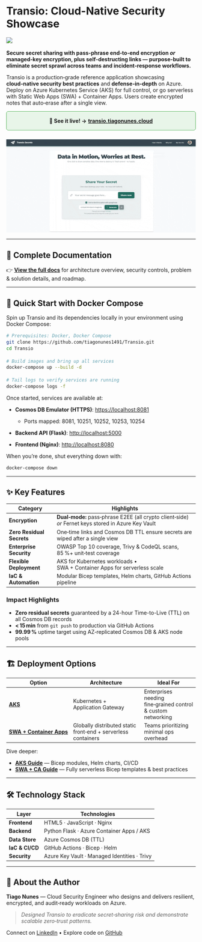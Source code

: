 # Transio: Cloud-Native Security Showcase
[![](https://img.shields.io/badge/license-MIT-blue)](https://github.com/tiagonunes1491/Transio/blob/main/LICENSE)

**Secure secret sharing with pass‑phrase end‑to‑end encryption *or* managed‑key encryption, plus self‑destructing links — purpose‑built to eliminate secret sprawl across teams and incident‑response workflows.**

Transio is a production‑grade reference application showcasing **cloud‑native security best practices** and **defense‑in‑depth** on Azure. Deploy on Azure Kubernetes Service (AKS) for full control, or go serverless with Static Web Apps (SWA) + Container Apps. Users create encrypted notes that auto‑erase after a single view.


<div style="text-align: center; padding: 1rem; border: 1px solid #4CAF50; border-radius: 5px; margin-bottom: 1.5rem; background-color: #e8f5e9;"> <strong>👀 See it live! &rarr;</strong> <a href="https://transio.tiagonunes.cloud" target="_blank" rel="noopener"><strong>transio.tiagonunes.cloud</strong></a> </div>

![Demo of Transio](docs/demo.gif)


---

## 📖 Complete Documentation

👉 **[View the full docs](https://tiagonunes1491.github.io/Transio/)** for architecture overview, security controls, problem & solution details, and roadmap.

---

## 🚀 Quick Start with Docker Compose

Spin up Transio and its dependencies locally in your environment using Docker Compose:

```bash
# Prerequisites: Docker, Docker Compose
git clone https://github.com/tiagonunes1491/Transio.git
cd Transio

# Build images and bring up all services
docker-compose up --build -d

# Tail logs to verify services are running
docker-compose logs -f
```

Once started, services are available at:

* **Cosmos DB Emulator (HTTPS)**: [https://localhost:8081](https://localhost:8081)

  * Ports mapped: 8081, 10251, 10252, 10253, 10254
* **Backend API (Flask)**: [http://localhost:5000](http://localhost:5000)
* **Frontend (Nginx)**: [http://localhost:8080](http://localhost:8080)

When you’re done, shut everything down with:

```bash
docker-compose down
```


---

## ✨ Key Features

| Category                  | Highlights                                                                                          |
| ------------------------- | --------------------------------------------------------------------------------------------------- |
| **Encryption**            | **Dual‑mode:** pass‑phrase E2EE (all crypto client‑side) *or* Fernet keys stored in Azure Key Vault |
| **Zero Residual Secrets** | One‑time links and Cosmos DB TTL ensure secrets are wiped after a single view                       |
| **Enterprise Security**   | OWASP Top 10 coverage, Trivy & CodeQL scans, 85 %+ unit‑test coverage                               |
| **Flexible Deployment**   | AKS for Kubernetes workloads • SWA + Container Apps for serverless scale                            |
| **IaC & Automation**      | Modular Bicep templates, Helm charts, GitHub Actions pipeline                                       |

### Impact Highlights

* **Zero residual secrets** guaranteed by a 24-hour Time-to-Live (TTL) on all Cosmos DB records
* **< 15 min** from `git push` to production via GitHub Actions
* **99.99 %** uptime target using AZ‑replicated Cosmos DB & AKS node pools

---

## 🏗️ Deployment Options

| Option                                          | Architecture                                                  | Ideal For                                                    |
| ----------------------------------------------- | ------------------------------------------------------------- | ------------------------------------------------------------ |
| **[AKS](infra/20-platform-aks/)**                      | Kubernetes + Application Gateway                              | Enterprises needing fine‑grained control & custom networking |
| **[SWA + Container Apps](infra/20-platform-swa/)** | Globally distributed static front‑end + serverless containers | Teams prioritizing minimal ops overhead                      |

Dive deeper:

* **[AKS Guide](infra/20-platform-aks/README.md)** — Bicep modules, Helm charts, CI/CD
* **[SWA + CA Guide](infra/20-platform-swa/README.md)** — Fully serverless Bicep templates & best practices

---

## 🛠️ Technology Stack

| Layer           | Technologies                                 |
| --------------- | -------------------------------------------- |
| **Frontend**    | HTML5 · JavaScript · Nginx                   |
| **Backend**     | Python Flask · Azure Container Apps / AKS    |
| **Data Store**  | Azure Cosmos DB (TTL)                        |
| **IaC & CI/CD** | GitHub Actions · Bicep · Helm                |
| **Security**    | Azure Key Vault · Managed Identities · Trivy |

---

## 👤 About the Author

**Tiago Nunes** — Cloud Security Engineer who designs and delivers resilient, encrypted, and audit‑ready workloads on Azure.

> *Designed Transio to eradicate secret‑sharing risk and demonstrate scalable zero‑trust patterns.*

Connect on [LinkedIn](https://www.linkedin.com/in/tiago-nunes1491/) • Explore code on [GitHub](https://github.com/tiagonunes1491)

